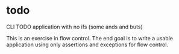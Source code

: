 # todo
CLI TODO application with no ifs (some ands and buts)

This is an exercise in flow control. The end goal is to write a usable application using only assertions and exceptions for flow control.
